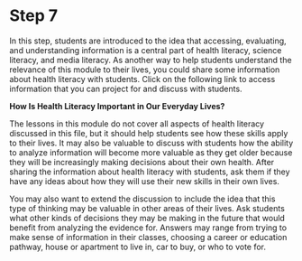 # Step 7

In this step, students are introduced to the idea that accessing, evaluating, and understanding information is a central part of health literacy, science literacy, and media literacy. As another way to help students understand the relevance of this module to their lives, you could share some information about health literacy with students. Click on the following link to access information that you can project for and discuss with students.  

**How Is Health Literacy Important in Our Everyday Lives?**
<!--needs link(s)!-->

The lessons in this module do not cover all aspects of health literacy discussed in this file, but it should help students see how these skills apply to their lives. It may also be valuable to discuss with students how the ability to analyze information will become more valuable as they get older because they will be increasingly making decisions about their own health. After sharing the information about health literacy with students, ask them if they have any ideas about how they will use their new skills in their own lives. 

You may also want to extend the discussion to include the idea that this type of thinking may be valuable in other areas of their lives. Ask students what other kinds of decisions they may be making in the future that would benefit from analyzing the evidence for. Answers may range from trying to make sense of information in their classes, choosing a career or education pathway, house or apartment to live in, car to buy, or who to vote for. 